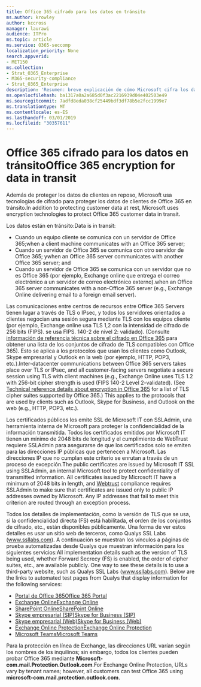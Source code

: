 ```yaml
---
title: Office 365 cifrado para los datos en tránsito
ms.author: krowley
author: kccross
manager: laurawi
audience: ITPro
ms.topic: article
ms.service: O365-seccomp
localization_priority: None
search.appverid:
- MET150
ms.collection:
- Strat_O365_Enterprise
- M365-security-compliance
- Strat_O365_Enterprise
description: 'Resumen: breve explicación de cómo Microsoft cifra los datos en tránsito.'
ms.openlocfilehash: ba1317a0a2a685d0f3ac2216939d04e402503e49
ms.sourcegitcommit: 7adfd8eda038cf25449bdf3df78b5e2fcc1999e7
ms.translationtype: MT
ms.contentlocale: es-ES
ms.lasthandoff: 03/01/2019
ms.locfileid: "30357611"
---
```

# <a name="office-365-encryption-for-data-in-transit"></a><span data-ttu-id="e3380-103">Office 365 cifrado para los datos en tránsito</span><span class="sxs-lookup"><span data-stu-id="e3380-103">Office 365 encryption for data in transit</span></span>

<span data-ttu-id="e3380-104">Además de proteger los datos de clientes en reposo, Microsoft usa tecnologías de cifrado para proteger los datos de clientes de Office 365 en tránsito.</span><span class="sxs-lookup"><span data-stu-id="e3380-104">In addition to protecting customer data at rest, Microsoft uses encryption technologies to protect Office 365 customer data in transit.</span></span> 

<span data-ttu-id="e3380-105">Los datos están en tránsito:</span><span class="sxs-lookup"><span data-stu-id="e3380-105">Data is in transit:</span></span>

- <span data-ttu-id="e3380-106">Cuando un equipo cliente se comunica con un servidor de Office 365;</span><span class="sxs-lookup"><span data-stu-id="e3380-106">when a client machine communicates with an Office 365 server;</span></span>
- <span data-ttu-id="e3380-107">Cuando un servidor de Office 365 se comunica con otro servidor de Office 365; y</span><span class="sxs-lookup"><span data-stu-id="e3380-107">when an Office 365 server communicates with another Office 365 server; and</span></span>
- <span data-ttu-id="e3380-108">Cuando un servidor de Office 365 se comunica con un servidor que no es Office 365 (por ejemplo, Exchange online que entrega el correo electrónico a un servidor de correo electrónico externo).</span><span class="sxs-lookup"><span data-stu-id="e3380-108">when an Office 365 server communicates with a non-Office 365 server (e.g., Exchange Online delivering email to a foreign email server).</span></span>

<span data-ttu-id="e3380-p101">Las comunicaciones entre centros de recursos entre Office 365 Servers tienen lugar a través de TLS o IPsec, y todos los servidores orientados a clientes negocian una sesión segura mediante TLS con los equipos cliente (por ejemplo, Exchange online usa TLS 1,2 con la intensidad de cifrado de 256 bits (FIPS). se usa FIPS. 140-2 de nivel 2: validado). (Consulte [información de referencia técnica sobre el cifrado en Office 365](https://support.office.com/article/Technical-reference-details-about-encryption-in-Office-365-862CBE93-4268-4EF9-BA79-277545ECF221) para obtener una lista de los conjuntos de cifrado de TLS compatibles con Office 365). Esto se aplica a los protocolos que usan los clientes como Outlook, Skype empresarial y Outlook en la web (por ejemplo, HTTP, POP3, etc.).</span><span class="sxs-lookup"><span data-stu-id="e3380-p101">Inter-datacenter communications between Office 365 servers takes place over TLS or IPsec, and all customer-facing servers negotiate a secure session using TLS with client machines (e.g., Exchange Online uses TLS 1.2 with 256-bit cipher strength is used (FIPS 140-2 Level 2-validated). (See [Technical reference details about encryption in Office 365](https://support.office.com/article/Technical-reference-details-about-encryption-in-Office-365-862CBE93-4268-4EF9-BA79-277545ECF221) for a list of TLS cipher suites supported by Office 365.) This applies to the protocols that are used by clients such as Outlook, Skype for Business, and Outlook on the web (e.g., HTTP, POP3, etc.).</span></span>

<span data-ttu-id="e3380-p102">Los certificados públicos los emite SSL de Microsoft IT con SSLAdmin, una herramienta interna de Microsoft para proteger la confidencialidad de la información transmitida. Todos los certificados emitidos por Microsoft IT tienen un mínimo de 2048 bits de longitud [](http://www.webtrust.org/homepage-documents/item70372.pdf) y el cumplimiento de WebTrust requiere SSLAdmin para asegurarse de que los certificados solo se emiten para las direcciones IP públicas que pertenecen a Microsoft. Las direcciones IP que no cumplan este criterio se enrutan a través de un proceso de excepción.</span><span class="sxs-lookup"><span data-stu-id="e3380-p102">The public certificates are issued by Microsoft IT SSL using SSLAdmin, an internal Microsoft tool to protect confidentiality of transmitted information. All certificates issued by Microsoft IT have a minimum of 2048 bits in length, and [Webtrust](http://www.webtrust.org/homepage-documents/item70372.pdf) compliance requires SSLAdmin to make sure that certificates are issued only to public IP addresses owned by Microsoft. Any IP addresses that fail to meet this criterion are routed through an exception process.</span></span>

<span data-ttu-id="e3380-p103">Todos los detalles de implementación, como la versión de TLS que se usa, si la confidencialidad directa (FS) está habilitada, el orden de los conjuntos de cifrado, etc., están disponibles públicamente. Una forma de ver estos detalles es usar un sitio web de terceros, como Qualys SSL Labs (www.ssllabs.com). A continuación se muestran los vínculos a páginas de prueba automatizadas desde Qualys que muestran información para los siguientes servicios:</span><span class="sxs-lookup"><span data-stu-id="e3380-p103">All implementation details such as the version of TLS being used, whether Forward Secrecy (FS) is enabled, the order of cipher suites, etc., are available publicly. One way to see these details is to use a third-party website, such as Qualys SSL Labs (www.ssllabs.com). Below are the links to automated test pages from Qualys that display information for the following services:</span></span>

- [<span data-ttu-id="e3380-117">Portal de Office 365</span><span class="sxs-lookup"><span data-stu-id="e3380-117">Office 365 Portal</span></span>](https://www.ssllabs.com/ssltest/analyze.html?d=portal.office.com&hideResults=on)
- [<span data-ttu-id="e3380-118">Exchange Online</span><span class="sxs-lookup"><span data-stu-id="e3380-118">Exchange Online</span></span>](https://www.ssllabs.com/ssltest/analyze.html?d=outlook.office365.com&hideResults=on)
- [<span data-ttu-id="e3380-119">SharePoint Online</span><span class="sxs-lookup"><span data-stu-id="e3380-119">SharePoint Online</span></span>](https://www.ssllabs.com/ssltest/analyze.html?d=microsoft-my.sharepoint.com&hideResults=on)
- [<span data-ttu-id="e3380-120">Skype empresarial (SIP)</span><span class="sxs-lookup"><span data-stu-id="e3380-120">Skype for Business (SIP)</span></span>](https://www.ssllabs.com/ssltest/analyze.html?d=sipdir.online.lync.com)
- [<span data-ttu-id="e3380-121">Skype empresarial (Web)</span><span class="sxs-lookup"><span data-stu-id="e3380-121">Skype for Business (Web)</span></span>](https://www.ssllabs.com/ssltest/analyze.html?d=webdir.online.lync.com&hideResults=on)
- [<span data-ttu-id="e3380-122">Exchange Online Protection</span><span class="sxs-lookup"><span data-stu-id="e3380-122">Exchange Online Protection</span></span>](https://ssl-tools.net/mailservers/microsoft-com.mail.protection.outlook.com)
- [<span data-ttu-id="e3380-123">Microsoft Teams</span><span class="sxs-lookup"><span data-stu-id="e3380-123">Microsoft Teams</span></span>](https://www.ssllabs.com/ssltest/analyze.html?d=teams.microsoft.com&latest)

<span data-ttu-id="e3380-124">Para la protección en línea de Exchange, las direcciones URL varían según los nombres de los inquilinos; sin embargo, todos los clientes pueden probar Office 365 mediante **Microsoft-com.mail.Protection.Outlook.com**.</span><span class="sxs-lookup"><span data-stu-id="e3380-124">For Exchange Online Protection, URLs vary by tenant names; however, all customers can test Office 365 using **microsoft-com.mail.protection.outlook.com**.</span></span>
